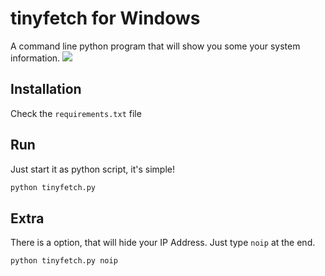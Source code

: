 # tinyfetch for Windows
A command line python program that will show you some your system information.
![](https://github.com/artur-asimov/tinyfetch-windows/blob/main/example.png?raw=true)
## Installation
Check the `requirements.txt` file
## Run
Just start it as python script, it's simple!
```bash
python tinyfetch.py
```
## Extra
There is a option, that will hide your IP Address. Just type `noip` at the end.
```bash
python tinyfetch.py noip
```
